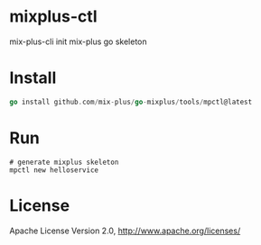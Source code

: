 # mixplus-ctl

mix-plus-cli init mix-plus go skeleton


# Install
```go
go install github.com/mix-plus/go-mixplus/tools/mpctl@latest
```

# Run
```
# generate mixplus skeleton
mpctl new helloservice
```

# License
Apache License Version 2.0, http://www.apache.org/licenses/

